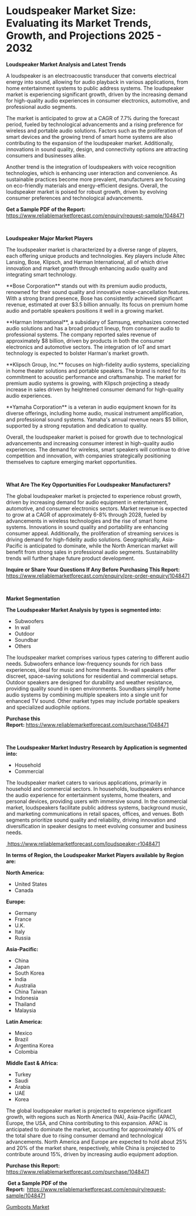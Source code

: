 <p><h1>Loudspeaker Market Size: Evaluating its Market Trends, Growth, and Projections 2025 - 2032</h1></p><p><strong>Loudspeaker Market Analysis and Latest Trends</strong></p>
<p><p>A loudspeaker is an electroacoustic transducer that converts electrical energy into sound, allowing for audio playback in various applications, from home entertainment systems to public address systems. The loudspeaker market is experiencing significant growth, driven by the increasing demand for high-quality audio experiences in consumer electronics, automotive, and professional audio segments.</p><p>The market is anticipated to grow at a CAGR of 7.7% during the forecast period, fueled by technological advancements and a rising preference for wireless and portable audio solutions. Factors such as the proliferation of smart devices and the growing trend of smart home systems are also contributing to the expansion of the loudspeaker market. Additionally, innovations in sound quality, design, and connectivity options are attracting consumers and businesses alike.</p><p>Another trend is the integration of loudspeakers with voice recognition technologies, which is enhancing user interaction and convenience. As sustainable practices become more prevalent, manufacturers are focusing on eco-friendly materials and energy-efficient designs. Overall, the loudspeaker market is poised for robust growth, driven by evolving consumer preferences and technological advancements.</p></p>
<p><strong>Get a Sample PDF of the Report:&nbsp;</strong> <a href="https://www.reliablemarketforecast.com/enquiry/request-sample/1048471?utm_campaign=2015&utm_medium=2&utm_source=Github&utm_content=ia&utm_term=07022025&utm_id=loudspeaker">https://www.reliablemarketforecast.com/enquiry/request-sample/1048471</a></p>
<p>&nbsp;</p>
<p><strong>Loudspeaker Major Market Players</strong></p>
<p><p>The loudspeaker market is characterized by a diverse range of players, each offering unique products and technologies. Key players include Altec Lansing, Bose, Klipsch, and Harman International, all of which drive innovation and market growth through enhancing audio quality and integrating smart technology.</p><p>**Bose Corporation** stands out with its premium audio products, renowned for their sound quality and innovative noise-cancellation features. With a strong brand presence, Bose has consistently achieved significant revenue, estimated at over $3.5 billion annually. Its focus on premium home audio and portable speakers positions it well in a growing market.</p><p>**Harman International**, a subsidiary of Samsung, emphasizes connected audio solutions and has a broad product lineup, from consumer audio to professional systems. The company reported sales revenue of approximately $8 billion, driven by products in both the consumer electronics and automotive sectors. The integration of IoT and smart technology is expected to bolster Harman's market growth.</p><p>**Klipsch Group, Inc.** focuses on high-fidelity audio systems, specializing in home theater solutions and portable speakers. The brand is noted for its commitment to acoustic performance and craftsmanship. The market for premium audio systems is growing, with Klipsch projecting a steady increase in sales driven by heightened consumer demand for high-quality audio experiences.</p><p>**Yamaha Corporation** is a veteran in audio equipment known for its diverse offerings, including home audio, musical instrument amplification, and professional sound systems. Yamaha's annual revenue nears $5 billion, supported by a strong reputation and dedication to quality.</p><p>Overall, the loudspeaker market is poised for growth due to technological advancements and increasing consumer interest in high-quality audio experiences. The demand for wireless, smart speakers will continue to drive competition and innovation, with companies strategically positioning themselves to capture emerging market opportunities.</p></p>
<p>&nbsp;</p>
<p><strong>What Are The Key Opportunities For Loudspeaker Manufacturers?</strong></p>
<p><p>The global loudspeaker market is projected to experience robust growth, driven by increasing demand for audio equipment in entertainment, automotive, and consumer electronics sectors. Market revenue is expected to grow at a CAGR of approximately 6-8% through 2028, fueled by advancements in wireless technologies and the rise of smart home systems. Innovations in sound quality and portability are enhancing consumer appeal. Additionally, the proliferation of streaming services is driving demand for high-fidelity audio solutions. Geographically, Asia-Pacific is anticipated to dominate, while the North American market will benefit from strong sales in professional audio segments. Sustainability trends will further shape future product development.</p></p>
<p><strong>Inquire or Share Your Questions If Any Before Purchasing This Report:</strong> <a href="https://www.reliablemarketforecast.com/enquiry/pre-order-enquiry/1048471?utm_campaign=2015&utm_medium=2&utm_source=Github&utm_content=ia&utm_term=07022025&utm_id=loudspeaker">https://www.reliablemarketforecast.com/enquiry/pre-order-enquiry/1048471</a></p>
<p>&nbsp;</p>
<p><strong>Market Segmentation</strong></p>
<p><strong>The Loudspeaker Market Analysis by types is segmented into:</strong></p>
<p><ul><li>Subwoofers</li><li>In wall</li><li>Outdoor</li><li>Soundbar</li><li>Others</li></ul></p>
<p><p>The loudspeaker market comprises various types catering to different audio needs. Subwoofers enhance low-frequency sounds for rich bass experiences, ideal for music and home theaters. In-wall speakers offer discreet, space-saving solutions for residential and commercial setups. Outdoor speakers are designed for durability and weather resistance, providing quality sound in open environments. Soundbars simplify home audio systems by combining multiple speakers into a single unit for enhanced TV sound. Other market types may include portable speakers and specialized audiophile options.</p></p>
<p><strong>Purchase this Report:&nbsp;</strong><a href="https://www.reliablemarketforecast.com/purchase/1048471?utm_campaign=2015&utm_medium=2&utm_source=Github&utm_content=ia&utm_term=07022025&utm_id=loudspeaker">https://www.reliablemarketforecast.com/purchase/1048471</a></p>
<p>&nbsp;</p>
<p><strong>The Loudspeaker Market Industry Research by Application is segmented into:</strong></p>
<p><ul><li>Household</li><li>Commercial</li></ul></p>
<p><p>The loudspeaker market caters to various applications, primarily in household and commercial sectors. In households, loudspeakers enhance the audio experience for entertainment systems, home theaters, and personal devices, providing users with immersive sound. In the commercial market, loudspeakers facilitate public address systems, background music, and marketing communications in retail spaces, offices, and venues. Both segments prioritize sound quality and reliability, driving innovation and diversification in speaker designs to meet evolving consumer and business needs.</p></p>
<p><a href="https://www.reliablemarketforecast.com/loudspeaker-r1048471?utm_campaign=2015&utm_medium=2&utm_source=Github&utm_content=ia&utm_term=07022025&utm_id=loudspeaker">&nbsp;https://www.reliablemarketforecast.com/loudspeaker-r1048471</a></p>
<p><strong>In terms of Region, the Loudspeaker Market Players available by Region are:</strong></p>
<p>
    <p> <strong> North America: </strong>
        <ul>
            <li>United States</li>
            <li>Canada</li>
        </ul>
        </p> 
    <p> <strong> Europe: </strong>
        <ul>
            <li>Germany</li>
            <li>France</li>
            <li>U.K.</li>
            <li>Italy</li>
            <li>Russia</li>
        </ul>
        </p> 
    <p> <strong> Asia-Pacific: </strong>
        <ul>
            <li>China</li>
            <li>Japan</li>
            <li>South Korea</li>
            <li>India</li>
            <li>Australia</li>
            <li>China Taiwan</li>
            <li>Indonesia</li>
            <li>Thailand</li>
            <li>Malaysia</li>
        </ul>
        </p> 
    <p> <strong> Latin America: </strong>
        <ul>
            <li>Mexico</li>
            <li>Brazil</li>
            <li>Argentina Korea</li>
            <li>Colombia</li>
        </ul>
        </p> 
    <p> <strong> Middle East & Africa: </strong>
        <ul>
            <li>Turkey</li>
            <li>Saudi</li>
            <li>Arabia</li>
            <li>UAE</li>
            <li>Korea</li>
        </ul>
    </p>
    </p>
<p><p>The global loudspeaker market is projected to experience significant growth, with regions such as North America (NA), Asia-Pacific (APAC), Europe, the USA, and China contributing to this expansion. APAC is anticipated to dominate the market, accounting for approximately 40% of the total share due to rising consumer demand and technological advancements. North America and Europe are expected to hold about 25% and 20% of the market share, respectively, while China is projected to contribute around 15%, driven by increasing audio equipment adoption.</p></p>
<p><strong>Purchase this Report: </strong><a href="https://www.reliablemarketforecast.com/purchase/1048471?utm_campaign=2015&utm_medium=2&utm_source=Github&utm_content=ia&utm_term=07022025&utm_id=loudspeaker">https://www.reliablemarketforecast.com/purchase/1048471</a></p>
<p>&nbsp;<strong>Get a Sample PDF of the Report:&nbsp;&nbsp;</strong><a href="https://www.reliablemarketforecast.com/enquiry/request-sample/1048471?utm_campaign=2015&utm_medium=2&utm_source=Github&utm_content=ia&utm_term=07022025&utm_id=loudspeaker">https://www.reliablemarketforecast.com/enquiry/request-sample/1048471</a></p>
<p><strong></strong></p>
<p><p><a href="https://github.com/santosh758595/Market-Research-Report-List-7/blob/main/gumboots-market.md?utm_campaign=2015&utm_medium=2&utm_source=Github&utm_content=ia&utm_term=07022025&utm_id=loudspeaker">Gumboots Market</a></p></p>
